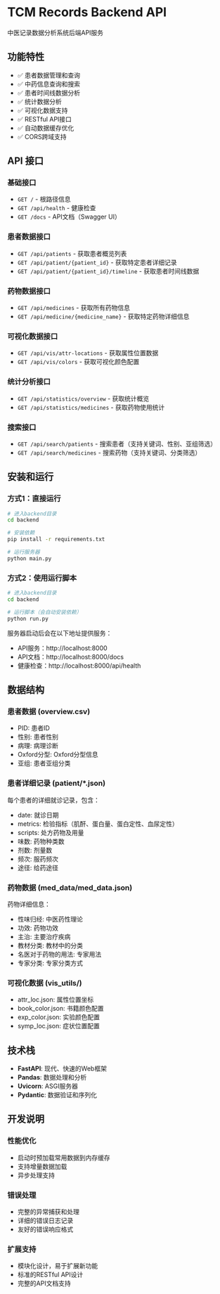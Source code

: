 # TCM Records Backend API

中医记录数据分析系统后端API服务

## 功能特性

- ✅ 患者数据管理和查询
- ✅ 中药信息查询和搜索
- ✅ 患者时间线数据分析
- ✅ 统计数据分析
- ✅ 可视化数据支持
- ✅ RESTful API接口
- ✅ 自动数据缓存优化
- ✅ CORS跨域支持

## API 接口

### 基础接口
- `GET /` - 根路径信息
- `GET /api/health` - 健康检查
- `GET /docs` - API文档（Swagger UI）

### 患者数据接口
- `GET /api/patients` - 获取患者概览列表
- `GET /api/patient/{patient_id}` - 获取特定患者详细记录
- `GET /api/patient/{patient_id}/timeline` - 获取患者时间线数据

### 药物数据接口
- `GET /api/medicines` - 获取所有药物信息
- `GET /api/medicine/{medicine_name}` - 获取特定药物详细信息

### 可视化数据接口
- `GET /api/vis/attr-locations` - 获取属性位置数据
- `GET /api/vis/colors` - 获取可视化颜色配置

### 统计分析接口
- `GET /api/statistics/overview` - 获取统计概览
- `GET /api/statistics/medicines` - 获取药物使用统计

### 搜索接口
- `GET /api/search/patients` - 搜索患者（支持关键词、性别、亚组筛选）
- `GET /api/search/medicines` - 搜索药物（支持关键词、分类筛选）

## 安装和运行

### 方式1：直接运行
```bash
# 进入backend目录
cd backend

# 安装依赖
pip install -r requirements.txt

# 运行服务器
python main.py
```

### 方式2：使用运行脚本
```bash
# 进入backend目录
cd backend

# 运行脚本（会自动安装依赖）
python run.py
```

服务器启动后会在以下地址提供服务：
- API服务：http://localhost:8000
- API文档：http://localhost:8000/docs
- 健康检查：http://localhost:8000/api/health

## 数据结构

### 患者数据 (overview.csv)
- PID: 患者ID
- 性别: 患者性别
- 病理: 病理诊断
- Oxford分型: Oxford分型信息
- 亚组: 患者亚组分类

### 患者详细记录 (patient/*.json)
每个患者的详细就诊记录，包含：
- date: 就诊日期
- metrics: 检验指标（肌酐、蛋白量、蛋白定性、血尿定性）
- scripts: 处方药物及用量
- 味数: 药物种类数
- 剂数: 剂量数
- 频次: 服药频次
- 途径: 给药途径

### 药物数据 (med_data/med_data.json)
药物详细信息：
- 性味归经: 中医药性理论
- 功效: 药物功效
- 主治: 主要治疗疾病
- 教材分类: 教材中的分类
- 名医对于药物的用法: 专家用法
- 专家分类: 专家分类方式

### 可视化数据 (vis_utils/)
- attr_loc.json: 属性位置坐标
- book_color.json: 书籍颜色配置
- exp_color.json: 实验颜色配置
- symp_loc.json: 症状位置配置

## 技术栈

- **FastAPI**: 现代、快速的Web框架
- **Pandas**: 数据处理和分析
- **Uvicorn**: ASGI服务器
- **Pydantic**: 数据验证和序列化

## 开发说明

### 性能优化
- 启动时预加载常用数据到内存缓存
- 支持增量数据加载
- 异步处理支持

### 错误处理
- 完整的异常捕获和处理
- 详细的错误日志记录
- 友好的错误响应格式

### 扩展支持
- 模块化设计，易于扩展新功能
- 标准的RESTful API设计
- 完整的API文档支持
